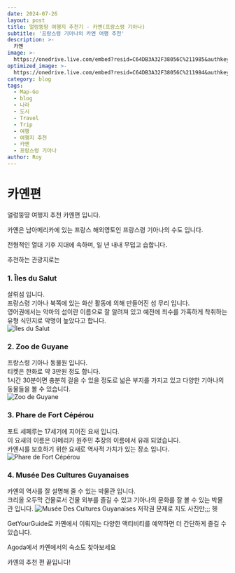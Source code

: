 ```yaml
---
date: 2024-07-26
layout: post
title: 얼렁뚱땅 여행지 추천기 - 카옌(프랑스령 기아나)
subtitle: '프랑스령 기아나의 카옌 여행 추천'
description: >-
  카옌
image: >-
  https://onedrive.live.com/embed?resid=C64DB3A32F38056C%211985&authkey=%21ADnwZgabgGpAgfc&width=760&height=396
optimized_image: >-
  https://onedrive.live.com/embed?resid=C64DB3A32F38056C%211984&authkey=%21AOBiTLLC4Omw-sI&width=370&height=193
category: blog
tags:
  - Map-Go
  - blog
  - 나라
  - 도시
  - Travel
  - Trip
  - 여행
  - 여행지 추천
  - 카옌
  - 프랑스령 기아나
author: Roy
---
```

# 카옌편

얼렁뚱땅 여행지 추천 카옌편 입니다.  

카옌은 남아메리카에 있는 프랑스 해외영토인 프랑스령 기아나의 수도 입니다.  

전형적인 열대 기후 지대에 속하며, 일 년 내내 무덥고 습합니다.  

추천하는 관광지로는  

### 1. Îles du Salut   
살뤼섬 입니다.  
프랑스령 기아나 북쪽에 있는 화산 활동에 의해 만들어진 섬 무리 입니다.  
영어권에서는 악마의 섬이란 이름으로 잘 알려져 있고 예전에 죄수를 가혹하게 착취하는 유형 식민지로 악명이 높았다고 합니다.    
![Îles du Salut ](https://upload.wikimedia.org/wikipedia/commons/thumb/5/55/Ile_du_Diable_-_Iles_du_Salut_-_Guyane_Fran%C3%A7aise.jpg/1200px-Ile_du_Diable_-_Iles_du_Salut_-_Guyane_Fran%C3%A7aise.jpg?20180801192729 "Îles du Salut ")

### 2. Zoo de Guyane  
프랑스령 기아나 동물원 입니다.  
티켓은 한화로 약 3만원 정도 합니다.  
1시간 30분이면 충분히 걸을 수 있을 정도로 넓은 부지를 가지고 있고 다양한 기아나의 동물들을 볼 수 있습니다.  
![Zoo de Guyane ](https://upload.wikimedia.org/wikipedia/commons/thumb/2/23/Chien_des_buissons_du_zoo_de_Guyane_06.jpg/1200px-Chien_des_buissons_du_zoo_de_Guyane_06.jpg?20230326194935 "Zoo de Guyane ")

### 3. Phare de Fort Cépérou  
포트 세페루는 17세기에 지어진 요새 입니다.  
이 요새의 이름은 아메리카 원주민 추장의 이름에서 유래 되었습니다.  
카옌시를 보호하기 위한 요새로 역사적 가치가 있는 장소 입니다.  
![Phare de Fort Cépérou](https://upload.wikimedia.org/wikipedia/commons/thumb/d/d6/Ancien_beffroi_Ceperou_Cayenne.jpg/1200px-Ancien_beffroi_Ceperou_Cayenne.jpg?20190825160256 "Phare de Fort Cépérou ")

### 4. Musée Des Cultures Guyanaises 
카옌의 역사를 잘 설명해 줄 수 있는 박물관 입니다.  
크리올 오두막 건물로서 건물 외부를 즐길 수 있고 기아나의 문화를 잘 볼 수 있는 박물관 입니다.
![Musée Des Cultures Guyanaises](https://encrypted-tbn0.gstatic.com/images?q=tbn:ANd9GcR-nQZa7P8HoCmSLBMROHPPijN9kbaByxVCjA&s "Musée Des Cultures Guyanaises ")
저작권 문제로 지도 사진만;;; 헷

<!-- GetYourGuide -->
<div data-gyg-href="https://widget.getyourguide.com/default/city.frame" data-gyg-location-id="142961" data-gyg-locale-code="ko-KR" data-gyg-widget="city" data-gyg-partner-id="1GS4FB3"></div>
GetYourGuide로 카옌에서 이뤄지는 다양한 액티비티를 예약하면 더 간단하게 즐길 수 있습니다.  

<!-- Agoda -->
<div id="adgshp-1030315658"></div>
<script type="text/javascript" src="//cdn0.agoda.net/images/sherpa/js/init-dynamic_v8.min.js"></script><script type="text/javascript">
var stg = new Object(); stg.crt="255231583008";stg.version="1.05"; stg.id=stg.name="adgshp-1030315658"; stg.Width="730px"; stg.Height="90px";stg.RefKey="HbWB29RI8yCUjz+nxz/1Pw==";stg.AutoScrollSpeed=3000;stg.AutoScrollToggle=true;stg.SearchboxShow=false;stg.DiscountedOnly=false;stg.Layout="widedynamic"; stg.Language="ko-kr";stg.ApiKey="722ac243-58e2-4015-8346-aecd38d38365";stg.Cid="1929455";  stg.City="14192";stg.Currency="KRW";stg.OverideConf=false; new AgdDynamic('adgshp-1030315658').initialize(stg);
</script>


Agoda에서 카옌에서의 숙소도 찾아보세요  

카옌의 추천 편 끝입니다!  

<!-- 댓글 기능 -->
<script src="https://utteranc.es/client.js"
        repo="royder425/royder425.github.io"
        issue-term="pathname"
        theme="github-light"
        crossorigin="anonymous"
        async>
</script>
